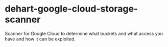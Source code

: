 # dehart-google-cloud-storage-scanner
Scanner for Google Cloud to determine what buckets and what access you have and how it can be exploited. 
